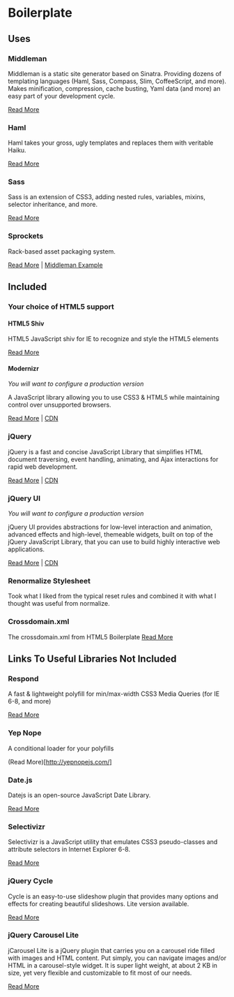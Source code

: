 # Boilerplate

## Uses

### Middleman
Middleman is a static site generator based on Sinatra. Providing dozens of templating languages (Haml, Sass, Compass, Slim, CoffeeScript, and more). Makes minification, compression, cache busting, Yaml data (and more) an easy part of your development cycle.

[Read More](http://middlemanapp.com/)

### Haml
Haml takes your gross, ugly templates and replaces them with veritable Haiku.

[Read More](http://haml-lang.com/)

### Sass
Sass is an extension of CSS3, adding nested rules, variables, mixins, selector inheritance, and more. 
 
[Read More](http://sass-lang.com/)

### Sprockets
Rack-based asset packaging system.

[Read More](https://github.com/sstephenson/sprockets) | [Middleman Example](http://middlemanapp.com/guides/coffeescript-sprockets)  

## Included

### Your choice of HTML5 support

#### HTML5 Shiv
HTML5 JavaScript shiv for IE to recognize and style the HTML5 elements

[Read More](http://code.google.com/p/html5shiv/)

#### Modernizr
*You will want to configure a production version*

A JavaScript library allowing you to use CSS3 & HTML5 while maintaining control over unsupported browsers.
   
[Read More](http://www.modernizr.com/) | [CDN](http://ajax.aspnetcdn.com/ajax/modernizr/modernizr-2.0.6-development-only.js)

### jQuery
jQuery is a fast and concise JavaScript Library that simplifies HTML document traversing, event handling, animating, and Ajax interactions for rapid web development.

[Read More](http://jquery.com/) | [CDN](https://ajax.googleapis.com/ajax/libs/jquery/1.7.1/jquery.min.js)

### jQuery UI
*You will want to configure a production version*   

jQuery UI provides abstractions for low-level interaction and animation, advanced effects and high-level, themeable widgets, built on top of the jQuery JavaScript Library, that you can use to build highly interactive web applications.

[Read More](http://jqueryui.com/) | [CDN](https://ajax.googleapis.com/ajax/libs/jqueryui/1.8.16/jquery-ui.min.js)

### Renormalize Stylesheet
Took what I liked from the typical reset rules and combined it with what I thought was useful from normalize.

### Crossdomain.xml
The crossdomain.xml from HTML5 Boilerplate
[Read More](http://html5boilerplate.com/docs/crossdomain.xml/)

## Links To Useful Libraries Not Included

### Respond
A fast & lightweight polyfill for min/max-width CSS3 Media Queries (for IE 6-8, and more) 

[Read More](https://github.com/scottjehl/Respond)

### Yep Nope
A conditional loader for your polyfills

(Read More)[http://yepnopejs.com/]

### Date.js
Datejs is an open-source JavaScript Date Library.

[Read More](http://www.datejs.com/)

### Selectivizr
Selectivizr is a JavaScript utility that emulates CSS3 pseudo-classes and attribute selectors in Internet Explorer 6-8.

[Read More](http://selectivizr.com/)

### jQuery Cycle
Cycle is an easy-to-use slideshow plugin that provides many options and effects for creating beautiful slideshows. Lite version available.

[Read More](https://github.com/malsup/cycle)

### jQuery Carousel Lite
jCarousel Lite is a jQuery plugin that carries you on a carousel ride filled with images and HTML content. Put simply, you can navigate images and/or HTML in a carousel-style widget. It is super light weight, at about 2 KB in size, yet very flexible and customizable to fit most of our needs.

[Read More](http://www.gmarwaha.com/jquery/jcarousellite/)